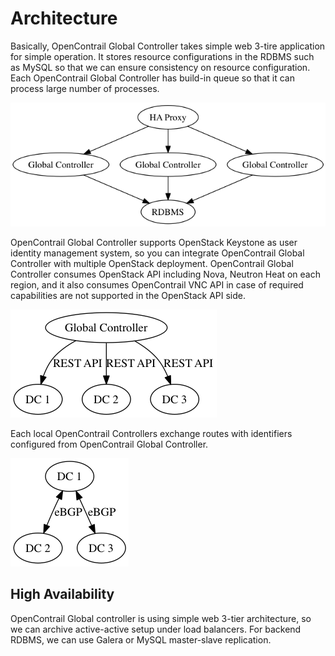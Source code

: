 # Architecture

Basically, OpenContrail Global Controller takes simple web 3-tire application for simple operation.
It stores resource configurations in the RDBMS such as MySQL so that we can ensure consistency on
resource configuration. Each OpenContrail Global Controller has build-in queue so that it can process
 large number of processes.

![Figure Architecture](./images/architecture.png "Figure Architecture")

OpenContrail Global Controller supports OpenStack Keystone as user identity management system, so you can
integrate OpenContrail Global Controller with multiple OpenStack deployment.
OpenContrail Global Controller consumes OpenStack API including Nova, Neutron Heat on each region, and it also
consumes OpenContrail VNC API in case of required capabilities are not supported in the OpenStack API side.

![Figure Resource federation](./images/federation.png "Figure Resource federation")

Each local OpenContrail Controllers exchange routes with identifiers configured from OpenContrail Global Controller.

![Figure BGP federation](./images/bgp.png "Figure GP federation")

## High Availability

OpenContrail Global controller is using simple web 3-tier architecture, so we can
archive active-active setup under load balancers. For backend RDBMS, we can use
Galera or MySQL master-slave replication.